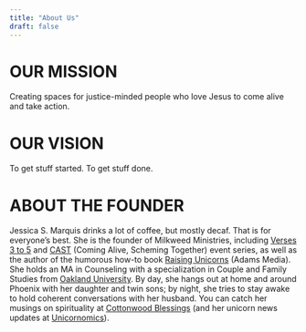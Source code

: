 ```yaml
---
title: "About Us"
draft: false
---
```


# OUR MISSION
Creating spaces for justice-minded people who love Jesus to come alive and take action.

# OUR VISION
To get stuff started.
To get stuff done.

# ABOUT THE FOUNDER
Jessica S. Marquis drinks a lot of coffee, but mostly decaf. That is for everyone’s best. She is the founder of Milkweed Ministries, including [Verses 3 to 5](http://www.verses3to5.com) and [CAST](http://www.castogether.com) (Coming Alive, Scheming Together) event series, as well as the author of the humorous how-to book [Raising Unicorns](http://www.amazon.com/Raising-Unicorns-Step-Step-Successful/dp/1440525900) (Adams Media). She holds an MA in Counseling with a specialization in Couple and Family Studies from [Oakland University](http://www.oakland.edu). By day, she hangs out at home and around Phoenix with her daughter and twin sons; by night, she tries to stay awake to hold coherent conversations with her husband. You can catch her musings on spirituality at [Cottonwood Blessings](http://www.jessicasmarquis.com/blog) (and her unicorn news updates at [Unicornomics](http://unicornomics.com/)).